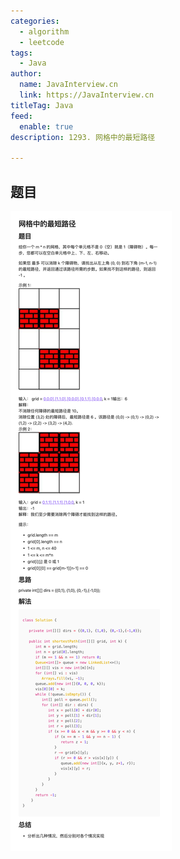 ```yaml
---
categories:
  - algorithm
  - leetcode
tags:
  - Java
author: 
  name: JavaInterview.cn
  link: https://JavaInterview.cn
titleTag: Java
feed:
  enable: true
description: 1293. 网格中的最短路径

---
```


## 题目

![1293_fird.png](../../../media/pictures/leetcode/1293_fird.png)
